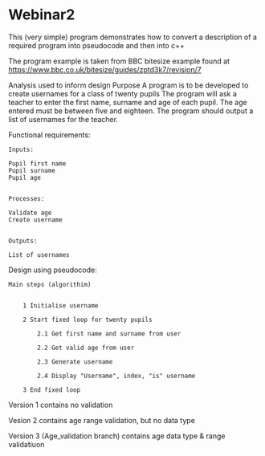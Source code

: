 # Webinar2
This (very simple) program demonstrates how to convert a description of a required program into pseudocode and then into c++

The program example is taken from BBC bitesize example found at https://www.bbc.co.uk/bitesize/guides/zptd3k7/revision/7


Analysis used to inform design
Purpose
A program is to be developed to create usernames for a class of twenty pupils
The program will ask a teacher to enter the first name, surname and age of each pupil.
The age entered must be between five and eighteen.
The program should output a list of usernames for the teacher.


Functional requirements:


    Inputs: 

    Pupil first name 
    Pupil surname 
    Pupil age 


    Processes:          

    Validate age
    Create username


    Outputs:

    List of usernames
 


Design using pseudocode:

    Main steps (algorithim)


        1 Initialise username

        2 Start fixed loop for twenty pupils

            2.1 Get first name and surname from user

            2.2 Get valid age from user

            2.3 Generate username

            2.4 Display "Username", index, "is" username

        3 End fixed loop


Version 1 contains no validation

Vesion 2 contains age range validation, but no data type

Version 3 (Age_validation branch) contains age data type & range validatiuon
